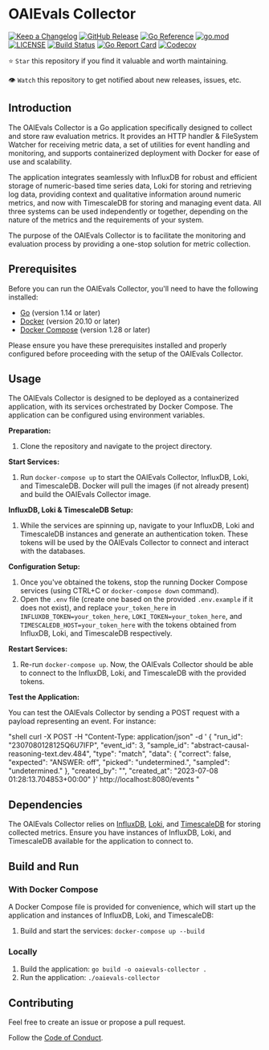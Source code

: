 # OAIEvals Collector

[![Keep a Changelog](https://img.shields.io/badge/changelog-Keep%20a%20Changelog-%23E05735)](CHANGELOG.md)
[![GitHub Release](https://img.shields.io/github/v/release/nstankov-bg/oaievals-collector)](https://github.com/nstankov-bg/oaievals-collector/releases)
[![Go Reference](https://pkg.go.dev/badge/nstankov-bg/oaievals-collector.svg)](https://pkg.go.dev/github.com/nstankov-bg/oaievals-collector)
[![go.mod](https://img.shields.io/github/go-mod/go-version/nstankov-bg/oaievals-collector)](go.mod)
[![LICENSE](https://img.shields.io/github/license/nstankov-bg/oaievals-collector)](LICENSE)
[![Build Status](https://img.shields.io/github/actions/workflow/status/nstankov-bg/oaievals-collector/build-n-push.yml?branch=main)](https://github.com/nstankov-bg/oaievals-collector/actions?query=workflow%3Abuild+branch%3Amain)
[![Go Report Card](https://goreportcard.com/badge/github.com/nstankov-bg/oaievals-collector)](https://goreportcard.com/report/github.com/nstankov-bg/oaievals-collector)
[![Codecov](https://codecov.io/gh/nstankov-bg/oaievals-collector/branch/main/graph/badge.svg)](https://codecov.io/gh/nstankov-bg/oaievals-collector)

⭐ `Star` this repository if you find it valuable and worth maintaining.

👁 `Watch` this repository to get notified about new releases, issues, etc.

## Introduction

The OAIEvals Collector is a Go application specifically designed to collect and store raw evaluation metrics. It provides an HTTP handler & FileSystem Watcher for receiving metric data, a set of utilities for event handling and monitoring, and supports containerized deployment with Docker for ease of use and scalability.

The application integrates seamlessly with InfluxDB for robust and efficient storage of numeric-based time series data, Loki for storing and retrieving log data, providing context and qualitative information around numeric metrics, and now with TimescaleDB for storing and managing event data. All three systems can be used independently or together, depending on the nature of the metrics and the requirements of your system.

The purpose of the OAIEvals Collector is to facilitate the monitoring and evaluation process by providing a one-stop solution for metric collection.

## Prerequisites

Before you can run the OAIEvals Collector, you'll need to have the following installed:

- [Go](https://golang.org/dl/) (version 1.14 or later)
- [Docker](https://www.docker.com/products/docker-desktop) (version 20.10 or later)
- [Docker Compose](https://docs.docker.com/compose/install/) (version 1.28 or later)

Please ensure you have these prerequisites installed and properly configured before proceeding with the setup of the OAIEvals Collector.

## Usage

The OAIEvals Collector is designed to be deployed as a containerized application, with its services orchestrated by Docker Compose. The application can be configured using environment variables.

**Preparation:**

1. Clone the repository and navigate to the project directory.

**Start Services:**

1. Run `docker-compose up` to start the OAIEvals Collector, InfluxDB, Loki, and TimescaleDB. Docker will pull the images (if not already present) and build the OAIEvals Collector image.

**InfluxDB, Loki & TimescaleDB Setup:**

1. While the services are spinning up, navigate to your InfluxDB, Loki and TimescaleDB instances and generate an authentication token. These tokens will be used by the OAIEvals Collector to connect and interact with the databases.

**Configuration Setup:**

1. Once you've obtained the tokens, stop the running Docker Compose services (using CTRL+C or `docker-compose down` command).
2. Open the `.env` file (create one based on the provided `.env.example` if it does not exist), and replace `your_token_here` in `INFLUXDB_TOKEN=your_token_here`, `LOKI_TOKEN=your_token_here`, and `TIMESCALEDB_HOST=your_token_here` with the tokens obtained from InfluxDB, Loki, and TimescaleDB respectively.

**Restart Services:**

1. Re-run `docker-compose up`. Now, the OAIEvals Collector should be able to connect to the InfluxDB, Loki, and TimescaleDB with the provided tokens.

**Test the Application:**

You can test the OAIEvals Collector by sending a POST request with a payload representing an event. For instance:

"shell
curl -X POST -H "Content-Type: application/json" -d '
{
  "run_id": "2307080128125Q6U7IFP",
  "event_id": 3,
  "sample_id": "abstract-causal-reasoning-text.dev.484",
  "type": "match",
  "data": {
    "correct": false,
    "expected": "ANSWER: off",
    "picked": "undetermined.",
    "sampled": "undetermined."
  },
  "created_by": "",
  "created_at": "2023-07-08 01:28:13.704853+00:00"
}' http://localhost:8080/events
"

## Dependencies

The OAIEvals Collector relies on [InfluxDB](https://www.influxdata.com/), [Loki](https://grafana.com/oss/loki/), and [TimescaleDB](https://www.timescale.com/) for storing collected metrics. Ensure you have instances of InfluxDB, Loki, and TimescaleDB available for the application to connect to.

## Build and Run

### With Docker Compose

A Docker Compose file is provided for convenience, which will start up the application and instances of InfluxDB, Loki, and TimescaleDB:

1. Build and start the services: `docker-compose up --build`

### Locally

1. Build the application: `go build -o oaievals-collector .`
1. Run the application: `./oaievals-collector`

## Contributing

Feel free to create an issue or propose a pull request.

Follow the [Code of Conduct](CODE_OF_CONDUCT.md).
